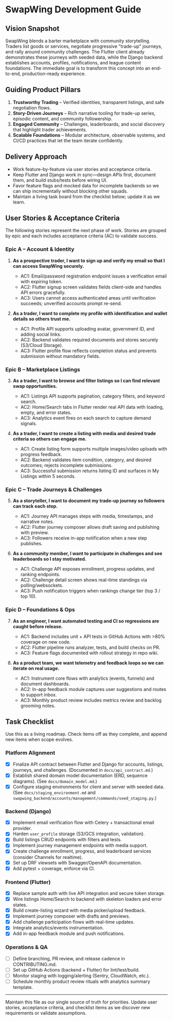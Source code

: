 # SwapWing Development Guide

## Vision Snapshot
SwapWing blends a barter marketplace with community storytelling. Traders list goods or services, negotiate progressive "trade-up" journeys, and rally around community challenges. The Flutter client already demonstrates these journeys with seeded data, while the Django backend establishes accounts, profiles, notifications, and league content foundations. The immediate goal is to transform this concept into an end-to-end, production-ready experience.

## Guiding Product Pillars
1. **Trustworthy Trading** – Verified identities, transparent listings, and safe negotiation flows.
2. **Story-Driven Journeys** – Rich narrative tooling for trade-up series, episodic content, and community followership.
3. **Engaged Community** – Challenges, leaderboards, and social discovery that highlight trader achievements.
4. **Scalable Foundations** – Modular architecture, observable systems, and CI/CD practices that let the team iterate confidently.

## Delivery Approach
* Work feature-by-feature via user stories and acceptance criteria.
* Keep Flutter and Django work in sync—design APIs first, document them, and build stubs/tests before wiring UI.
* Favor feature flags and mocked data for incomplete backends so we can ship incrementally without blocking other squads.
* Maintain a living task board from the checklist below; update it as we learn.

## User Stories & Acceptance Criteria
The following stories represent the next phase of work. Stories are grouped by epic and each includes acceptance criteria (AC) to validate success.

### Epic A – Account & Identity
1. **As a prospective trader, I want to sign up and verify my email so that I can access SwapWing securely.**
   * AC1: Email/password registration endpoint issues a verification email with expiring token.
   * AC2: Flutter signup screen validates fields client-side and handles API errors gracefully.
   * AC3: Users cannot access authenticated areas until verification succeeds; unverified accounts prompt re-send.

2. **As a trader, I want to complete my profile with identification and wallet details so others trust me.**
   * AC1: Profile API supports uploading avatar, government ID, and adding social links.
   * AC2: Backend validates required documents and stores securely (S3/Cloud Storage).
   * AC3: Flutter profile flow reflects completion status and prevents submission without mandatory fields.

### Epic B – Marketplace Listings
3. **As a trader, I want to browse and filter listings so I can find relevant swap opportunities.**
   * AC1: Listings API supports pagination, category filters, and keyword search.
   * AC2: Home/Search tabs in Flutter render real API data with loading, empty, and error states.
   * AC3: Analytics event fires on each search to capture demand signals.

4. **As a trader, I want to create a listing with media and desired trade criteria so others can engage me.**
   * AC1: Create listing form supports multiple images/video uploads with progress feedback.
   * AC2: Backend validates item condition, category, and desired outcomes; rejects incomplete submissions.
   * AC3: Successful submission returns listing ID and surfaces in My Listings within 5 seconds.

### Epic C – Trade Journeys & Challenges
5. **As a storyteller, I want to document my trade-up journey so followers can track each step.**
   * AC1: Journey API manages steps with media, timestamps, and narrative notes.
   * AC2: Flutter journey composer allows draft saving and publishing with preview.
   * AC3: Followers receive in-app notification when a new step publishes.

6. **As a community member, I want to participate in challenges and see leaderboards so I stay motivated.**
   * AC1: Challenge API exposes enrollment, progress updates, and ranking endpoints.
   * AC2: Challenge detail screen shows real-time standings via polling/websockets.
   * AC3: Push notification triggers when rankings change tier (top 3 / top 10).

### Epic D – Foundations & Ops
7. **As an engineer, I want automated testing and CI so regressions are caught before release.**
   * AC1: Backend includes unit + API tests in GitHub Actions with >80% coverage on new code.
   * AC2: Flutter pipeline runs analyzer, tests, and build checks on PR.
   * AC3: Feature flags documented with rollout strategy in repo wiki.

8. **As a product team, we want telemetry and feedback loops so we can iterate on real usage.**
   * AC1: Instrument core flows with analytics (events, funnels) and document dashboards.
   * AC2: In-app feedback module captures user suggestions and routes to support inbox.
   * AC3: Monthly product review includes metrics review and backlog grooming notes.

## Task Checklist
Use this as a living roadmap. Check items off as they complete, and append new items when scope evolves.

### Platform Alignment
- [x] Finalize API contract between Flutter and Django for accounts, listings, journeys, and challenges. (Documented in `docs/api_contract.md`.)
- [x] Establish shared domain model documentation (ERD, sequence diagrams). (See `docs/domain_model.md`.)
- [x] Configure staging environments for client and server with seeded data. (See `docs/staging_environment.md` and `swapwing_backend/accounts/management/commands/seed_staging.py`.)

### Backend (Django)
- [x] Implement email verification flow with Celery + transactional email provider.
- [x] Harden `user_profile` storage (S3/GCS integration, validation).
- [x] Build listings CRUD endpoints with filters and tests.
- [x] Implement journey management endpoints with media support.
- [x] Create challenge enrollment, progress, and leaderboard services (consider Channels for realtime).
- [x] Set up DRF viewsets with Swagger/OpenAPI documentation.
- [x] Add pytest + coverage, enforce via CI.

### Frontend (Flutter)
- [x] Replace sample auth with live API integration and secure token storage.
- [x] Wire listings Home/Search to backend with skeleton loaders and error states.
- [x] Build create-listing wizard with media picker/upload feedback.
- [x] Implement journey composer with drafts and previews.
- [x] Add challenge participation flows with real-time updates.
- [x] Integrate analytics/events instrumentation.
- [x] Add in-app feedback module and push notifications.

### Operations & QA
- [ ] Define branching, PR review, and release cadence in CONTRIBUTING.md.
- [ ] Set up GitHub Actions (backend + Flutter) for lint/test/build.
- [ ] Monitor staging with logging/alerting (Sentry, CloudWatch, etc.).
- [ ] Schedule monthly product review rituals with analytics summary template.

---
Maintain this file as our single source of truth for priorities. Update user stories, acceptance criteria, and checklist items as we discover new requirements or validate assumptions.
